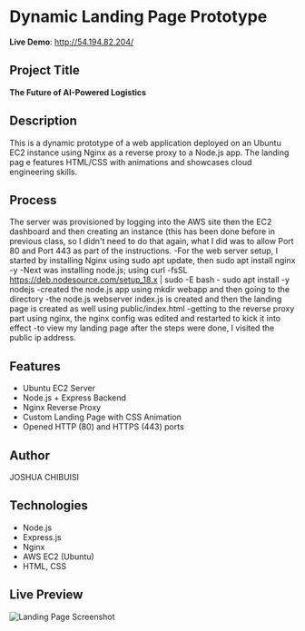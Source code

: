 # Dynamic Landing Page Prototype

 **Live Demo**: http://54.194.82.204/

## Project Title
**The Future of AI-Powered Logistics**

## Description
This is a dynamic prototype of a web application deployed on an Ubuntu EC2 instance using Nginx as a reverse proxy to a Node.js app. The landing pag
e features HTML/CSS with animations and showcases cloud engineering skills.

## Process
The server was provisioned by logging into the AWS site then the EC2 dashboard and then creating an instance (this has been done before in previous
class, so I didn't need to do that again, what I did was to allow Port 80 and Port 443 as part of the instructions.
-For the web server setup, I started by installing Nginx using sudo apt update, then sudo apt install nginx -y
-Next was installing node.js; using curl -fsSL https://deb.nodesource.com/setup_18.x | sudo -E bash -
sudo apt install -y nodejs
-created the node.js app using mkdir webapp and then going to the directory
-the node.js webserver index.js is created and then the landing page is created as well using public/index.html
-getting to the reverse proxy part using nginx, the nginx config was edited and restarted to kick it into effect
-to view my landing page after the steps were done, I visited the public ip address.

## Features
- Ubuntu EC2 Server
- Node.js + Express Backend
- Nginx Reverse Proxy
- Custom Landing Page with CSS Animation
- Opened HTTP (80) and HTTPS (443) ports

## Author
JOSHUA CHIBUISI

## Technologies
- Node.js
- Express.js
- Nginx
- AWS EC2 (Ubuntu)
- HTML, CSS

## Live Preview

![Landing Page Screenshot](<screenshot(60).png>)
